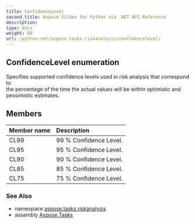 ```yaml
---
title: ConfidenceLevel
second_title: Aspose.Sildes for Python via .NET API Reference
description: 
type: docs
weight: 80
url: /python-net/aspose.tasks.riskanalysis/confidencelevel/
---
```


## ConfidenceLevel enumeration

Specifies supported confidence levels used in risk analysis that correspond to <br/>            the percentage of the time the actual values will be within optimistic and pessimistic estimates.

## Members
| Member name | Description |
| :- | :- |
|CL99|99 % Confidence Level.|
|CL95|95 % Confidence Level.|
|CL90|90 % Confidence Level.|
|CL85|85 % Confidence Level.|
|CL75|75 % Confidence Level.|

### See Also

* namespace [aspose.tasks.riskanalysis](../../aspose.tasks.riskanalysis/)
* assembly [Aspose.Tasks](/tasks/python-net/)

